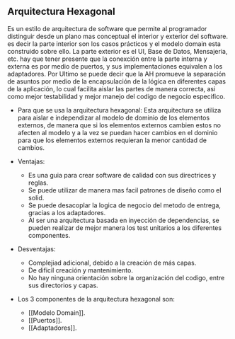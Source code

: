 ## Arquitectura Hexagonal

Es un estilo de arquitectura de software que permite al programador distinguir desde un plano mas conceptual el interior y exterior del software. es decir la parte interior son los casos prácticos y el modelo domain esta construido sobre ello. La parte exterior es el UI, Base de Datos, Mensajeria, etc. hay que tener presente que la conexción entre la parte interna y externa es por medio de puertos, y sus implementaciones equivalen a los adaptadores. Por Ultimo se puede decir que la AH promueve la separación de asuntos por medio de la encapsulación de la lógica en diferentes capas de la aplicación, lo cual facilita aislar las partes de manera correcta, asi como mejor testabilidad y mejor manejo del codigo de negocio especifico.

- Para que se usa la arquitectura hexagonal:
	Esta arquitectura se utiliza para aislar e independizar al modelo de dominio de los elementos externos, de manera que si los elementos externos cambien estos no afecten al modelo y a la vez se puedan hacer cambios en el dominio para que los elementos externos requieran la menor cantidad de cambios.
	

- Ventajas:
	- Es una guia para crear software de calidad con sus directrices y reglas.
	- Se puede utilizar de manera mas facil patrones de diseño como el solid.
	- Se puede desacoplar la logica de negocio del metodo de entrega, gracias a los adaptadores.
	- Al ser una arquitectura basada en inyección de dependencias, se pueden realizar de mejor manera los test unitarios a los diferentes componentes.

- Desventajas:
	- Complejiad adicional, debido a la creación de más capas.
	- De dificil creación y mantenimiento.
	- No hay ninguna orientación sobre la organización del codigo, entre sus directorios y capas.

- Los 3 componentes de la arquitectura hexagonal son:
	- [[Modelo Domain]].
	- [[Puertos]].
	- [[Adaptadores]].

